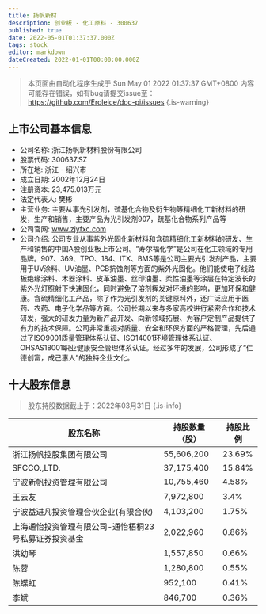 ```yaml
---
title: 扬帆新材
description: 创业板 - 化工原料 - 300637
published: true
date: 2022-05-01T01:37:37.000Z
tags: stock
editor: markdown
dateCreated: 2022-01-01T00:00:00.000Z
---
```


> 本页面由自动化程序生成于 Sun May 01 2022 01:37:37 GMT+0800
> 内容可能存在错误，如有bug请提交issue至：https://github.com/Eroleice/doc-pi/issues
{.is-warning}

## 上市公司基本信息
- 公司名称: 浙江扬帆新材料股份有限公司
- 股票代码: 300637.SZ
- 所在地: 浙江 - 绍兴市
- 成立日期: 2002年12月24日
- 注册资本: 23,475.013万元
- 法定代表人: 樊彬
- 主营业务: 主要从事光引发剂，巯基化合物及衍生物等精细化工新材料的研发，生产和销售，主要产品为光引发剂907，巯基化合物系列产品等
- 公司官网: www.zjyfxc.com
- 公司介绍: 公司专业从事紫外光固化新材料和含硫精细化工新材料的研发、生产和销售的中国A股创业板上市公司。“寿尔福化学”是公司在化工领域的专用品牌。907、369、TPO、184、ITX、BMS等是公司主要光引发剂产品，主要用于UV涂料、UV油墨、PCB抗蚀剂等方面的紫外光固化。他们能使电子线路板绝缘涂料、木器涂料、皮革油墨、丝印油墨、柔性油墨等涂层在特定波长的紫外光灯照射下快速固化，同时避免了溶剂挥发对环境的影响，更加环保和健康。含硫精细化工产品，除了作为光引发剂的关键原料外，还广泛应用于医药、农药、电子化学品等方面。公司长期以来与多家高校进行紧密合作和技术研发，强大的研发力量为新产品开发、向新领域拓展、为客户定制产品提供了有力的技术保障。公司非常重视对质量、安全和环保方面的严格管理，先后通过了ISO9001质量管理体系认证、ISO14001环境管理体系认证、OHSAS18001职业健康安全管理体系认证。经过多年的发展，公司形成了“仁德创富，成己惠人”的独特企业文化。


## 十大股东信息
> 股东持股数据截止于：2022年03月31日
{.is-info}

| 股东名称 | 持股数量（股） | 持股比例 |
| --- | --- | --- |
| 浙江扬帆控股集团有限公司 | 55,606,200 | 23.69% |
| SFCCO.,LTD. | 37,175,400 | 15.84% |
| 宁波新帆投资管理有限公司 | 10,755,460 | 4.58% |
| 王云友 | 7,972,800 | 3.4% |
| 宁波益进凡投资管理合伙企业(有限合伙) | 4,103,200 | 1.75% |
| 上海通怡投资管理有限公司-通怡梧桐23号私募证券投资基金 | 2,022,960 | 0.86% |
| 洪幼琴 | 1,557,850 | 0.66% |
| 陈蓉 | 1,280,800 | 0.55% |
| 陈蝶虹 | 952,100 | 0.41% |
| 李斌 | 846,700 | 0.36% |




